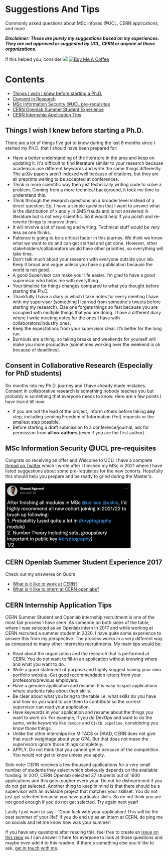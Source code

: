 # Suggestions And Tips
Commonly asked questions about MSc infosec @UCL, CERN applications, and more

***Disclaimer: These are purely my suggestions based on my experiences. They are not approved or suggested by UCL, CERN or anyone at those organizations.*** 

If this helped you, consider [![](https://img.shields.io/static/v1?label=Sponsor&message=%E2%9D%A4&logo=GitHub&color=%23fe8e86)](https://github.com/sponsors/sharad1126)
<a href="https://www.buymeacoffee.com/sharad1126" target="_blank"><img src="https://cdn.buymeacoffee.com/buttons/default-orange.png" alt="Buy Me A Coffee" height="20" width="93"></a>

# Contents

- [Things I wish I knew before starting a Ph.D.](#things-i-wish-i-knew-before-starting-a-phd)
- [Consent in Research](#consent-in-collaborative-research-especially-for-phd-students)
- [MSc Information Security @UCL pre-requisites](#msc-information-security-ucl-pre-requisites)
- [CERN Openlab Summer Student Experience](#cern-openlab-summer-student-experience-2017)
- [CERN Internship Application Tips](#cern-internship-application-tips)

## Things I wish I knew before starting a Ph.D.

There are a lot of things I’ve got to know during the last 6 months since I started my Ph.D. that I should have been prepared for: 

* Have a better understanding of the literature in the area and keep on updating it. It's difficult to find literature similar to your research because academics use different keywords and write the same things differently. The [arXiv](https://arxiv.org/) papers aren’t indexed well because of citations, but they are all preprints waiting to be accepted at conferences. 
* Think in more scientific way then just technically writing code to solve a problem. Coming from a more technical background, it took me time to understand this.
* Think through the research questions on a broader level instead of a direct question. Eg. I have a simple question that I want to answer what is the distribution of x and y in SMS frauds and is not answered in literature but is not very scientific. So it would help if you polish and re-rewrite things to improve them.
* It will involve a lot of reading and writing. Technical stuff would be very less as one thinks. 
* Patience is going to be a critical factor in this journey. We think we know what we want to do and can get started and get done. However, other stakeholders/collaborators would have other priorities, so everything will take time. 
* Don’t talk much about your research with everyone outside your lab. Keep it broad and vague unless you have a publication because the world is not good. 
* A good Supervisor can make your life easier. I’m glad to have a good supervisor who helps me with everything.
* Your timeline for things changes compared to what you thought before starting the Ph.D.
* Thankfully I have a diary in which I take notes for every meeting I have with my supervisor (something I learned from someone's tweets before starting my research). Else one forgets things so fast because you are occupied with multiple things that you are doing. I have a different diary where I write meeting notes for the ones I have with collaborators/industry ones.
* Keep the expectations from your supervisor clear. It’s better for the long run. 
* Burnouts are a thing, so taking breaks and weekends for yourself will make you more productive (sometimes working over the weekend is ok because of deadlines).

## Consent in Collaborative Research (Especially for PhD students)

Six months into my Ph.D. journey and I have already made mistakes. Consent in collaborative research is something nobody teaches you but probably is something that everyone needs to know. Here are a few points I have learnt till now:

* If you are not the lead of the project, inform others before taking **any** step, including sending Freedom of Information (FoI) requests or the smallest step possible.
* Before starting a draft submission to a conference/journal, ask for permission from **all co-authors** (even if you are the first author).

## MSc Information Security @UCL pre-requisites

Congrats on receiving an offer and Welcome to UCL! I have a complete [thread on Twitter](https://twitter.com/shad1126/status/1415315055927771146?s=20&t=HNMo7ovWOazUydnLiBpJpw) which I wrote after I finished my MSc in 2021 where I have listed suggestions about some pre-requisites for the new cohorts. Hopefully this should help you prepare and be ready to grind during the Master's.

<a href="https://twitter.com/shad1126/status/1415315055927771146?s=20&t=HNMo7ovWOazUydnLiBpJpw"><img src="https://github.com/sharad1126/Suggestions-And-Tips/blob/main/images/twitter.png" width="400"/></a>

## CERN Openlab Summer Student Experience 2017

Check out my answeres on Quora 
* [What is it like to work at CERN?](https://www.quora.com/What-is-it-like-to-work-at-CERN/answers/64013793) 
* [What is it like to intern at CERN openlabs?](https://www.quora.com/What-is-it-like-to-intern-at-CERN-openlabs/answer/Sharad-Agarwal-21)

## CERN Internship Application Tips

CERN Summer Student and Openlab internship recruitment is one of the most fair process I have seen. As someone on both sides of the table, where I was selected as an Openlab intern in 2017 and while working at CERN recruited a summer student in 2020, I have quite some experience to answer this from my perspective. The process works in a very different way as compared to many other internship recruitments. My main tips would be:
* Read about the organization and the research that is performed at CERN. You do not want to fill-in an application without knowing where and what you want to do.
* Write a good statement of purpose and highly suggest having your own portfolio website. Get good recommendation letters from your professors/previous employers.
* Have a genuine application and resume. It is easy to spot applications where students fake about their skills. 
* Be clear about what you bring to the table i.e. what skills do you have and how do you want to use them to contribute so the correct supervisor can read your application.
* Have keywords in your application and resume about the things you want to work on. For example, if you do DevOps and want to do the same, write keywords like `devops` and `CI/CD pipeline`, considering you know those things.
* Unlike the other interships like MITACS or DAAD, CERN does not give that much weightage about your GPA. But that does not mean the supervisors ignore those things completely.
* APPLY. Do not think that you cannot get in because of the competition. You would not get to know unless you apply.

Side note: CERN receives a few thousand applications for a very small number of students they select which obviously depends on the available funding. In 2017, CERN Openlab selected 37 students out of 1600 applications and this gets tougher every year. Do not be disheartened if you do not get selected. Another thing to keep in mind is that there should be a supervisor with an available project that matches your skillset. You do not just get selected because you have particular skills. So do not think you are not good enough if you do not get selected. Try again next year!

Lastly I just want to say - 'Good luck with your application! This will be the best summer of your life!' If you do end up as an intern at CERN, do ping me on socials and let me know how was your summer!

If you have any questions after reading this, feel free to create an [issue on this repo](https://github.com/sharad1126/Suggestions-And-Tips/issues) so I can answer it here for everyone to look at those questions and maybe even add it to this readme. If there's something else you'd like to ask, [get in touch with me](https://sharad1126.github.io/).

<!--START_SECTION:buy-me-a-coffee-->
<!--END_SECTION:buy-me-a-coffe-->
